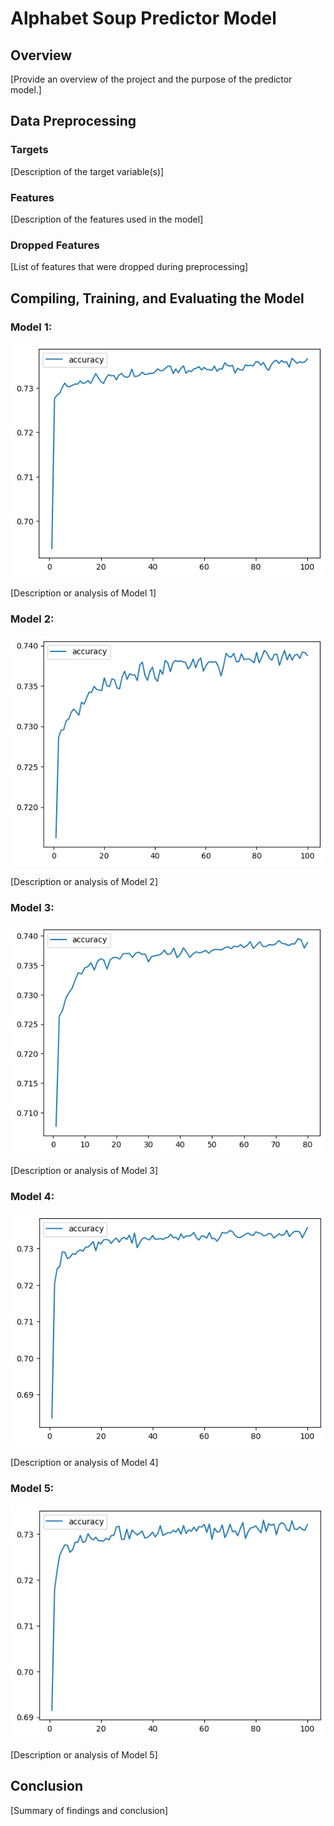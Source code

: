 # Alphabet Soup Predictor Model

## Overview

[Provide an overview of the project and the purpose of the predictor model.]

## Data Preprocessing

### Targets
[Description of the target variable(s)]

### Features
[Description of the features used in the model]

### Dropped Features
[List of features that were dropped during preprocessing]

## Compiling, Training, and Evaluating the Model

### Model 1:
![Model 1 Accuracy Plot](https://github.com/AAlbers341/deep-learning-challenge/blob/main/Visuals/Plots/model1_plot.png)

[Description or analysis of Model 1]

### Model 2:
![Model 2 Accuracy Plot](https://github.com/AAlbers341/deep-learning-challenge/blob/main/Visuals/Plots/model2_plot.png)

[Description or analysis of Model 2]

### Model 3:
![Model 3 Accuracy Plot](https://github.com/AAlbers341/deep-learning-challenge/blob/main/Visuals/Plots/model3_plot.png)

[Description or analysis of Model 3]

### Model 4:
![Model 4 Accuracy Plot](https://github.com/AAlbers341/deep-learning-challenge/blob/main/Visuals/Plots/model4_plot.png)

[Description or analysis of Model 4]

### Model 5:
![Model 5 Accuracy Plot](https://github.com/AAlbers341/deep-learning-challenge/blob/main/Visuals/Plots/model5_plot.png)

[Description or analysis of Model 5]

## Conclusion
[Summary of findings and conclusion]
